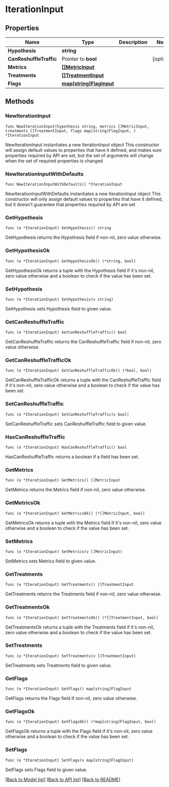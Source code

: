 # IterationInput

## Properties

Name | Type | Description | Notes
------------ | ------------- | ------------- | -------------
**Hypothesis** | **string** |  | 
**CanReshuffleTraffic** | Pointer to **bool** |  | [optional] 
**Metrics** | [**[]MetricInput**](MetricInput.md) |  | 
**Treatments** | [**[]TreatmentInput**](TreatmentInput.md) |  | 
**Flags** | [**map[string]FlagInput**](FlagInput.md) |  | 

## Methods

### NewIterationInput

`func NewIterationInput(hypothesis string, metrics []MetricInput, treatments []TreatmentInput, flags map[string]FlagInput, ) *IterationInput`

NewIterationInput instantiates a new IterationInput object
This constructor will assign default values to properties that have it defined,
and makes sure properties required by API are set, but the set of arguments
will change when the set of required properties is changed

### NewIterationInputWithDefaults

`func NewIterationInputWithDefaults() *IterationInput`

NewIterationInputWithDefaults instantiates a new IterationInput object
This constructor will only assign default values to properties that have it defined,
but it doesn't guarantee that properties required by API are set

### GetHypothesis

`func (o *IterationInput) GetHypothesis() string`

GetHypothesis returns the Hypothesis field if non-nil, zero value otherwise.

### GetHypothesisOk

`func (o *IterationInput) GetHypothesisOk() (*string, bool)`

GetHypothesisOk returns a tuple with the Hypothesis field if it's non-nil, zero value otherwise
and a boolean to check if the value has been set.

### SetHypothesis

`func (o *IterationInput) SetHypothesis(v string)`

SetHypothesis sets Hypothesis field to given value.


### GetCanReshuffleTraffic

`func (o *IterationInput) GetCanReshuffleTraffic() bool`

GetCanReshuffleTraffic returns the CanReshuffleTraffic field if non-nil, zero value otherwise.

### GetCanReshuffleTrafficOk

`func (o *IterationInput) GetCanReshuffleTrafficOk() (*bool, bool)`

GetCanReshuffleTrafficOk returns a tuple with the CanReshuffleTraffic field if it's non-nil, zero value otherwise
and a boolean to check if the value has been set.

### SetCanReshuffleTraffic

`func (o *IterationInput) SetCanReshuffleTraffic(v bool)`

SetCanReshuffleTraffic sets CanReshuffleTraffic field to given value.

### HasCanReshuffleTraffic

`func (o *IterationInput) HasCanReshuffleTraffic() bool`

HasCanReshuffleTraffic returns a boolean if a field has been set.

### GetMetrics

`func (o *IterationInput) GetMetrics() []MetricInput`

GetMetrics returns the Metrics field if non-nil, zero value otherwise.

### GetMetricsOk

`func (o *IterationInput) GetMetricsOk() (*[]MetricInput, bool)`

GetMetricsOk returns a tuple with the Metrics field if it's non-nil, zero value otherwise
and a boolean to check if the value has been set.

### SetMetrics

`func (o *IterationInput) SetMetrics(v []MetricInput)`

SetMetrics sets Metrics field to given value.


### GetTreatments

`func (o *IterationInput) GetTreatments() []TreatmentInput`

GetTreatments returns the Treatments field if non-nil, zero value otherwise.

### GetTreatmentsOk

`func (o *IterationInput) GetTreatmentsOk() (*[]TreatmentInput, bool)`

GetTreatmentsOk returns a tuple with the Treatments field if it's non-nil, zero value otherwise
and a boolean to check if the value has been set.

### SetTreatments

`func (o *IterationInput) SetTreatments(v []TreatmentInput)`

SetTreatments sets Treatments field to given value.


### GetFlags

`func (o *IterationInput) GetFlags() map[string]FlagInput`

GetFlags returns the Flags field if non-nil, zero value otherwise.

### GetFlagsOk

`func (o *IterationInput) GetFlagsOk() (*map[string]FlagInput, bool)`

GetFlagsOk returns a tuple with the Flags field if it's non-nil, zero value otherwise
and a boolean to check if the value has been set.

### SetFlags

`func (o *IterationInput) SetFlags(v map[string]FlagInput)`

SetFlags sets Flags field to given value.



[[Back to Model list]](../README.md#documentation-for-models) [[Back to API list]](../README.md#documentation-for-api-endpoints) [[Back to README]](../README.md)


